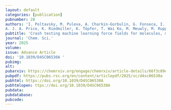 ```yaml
---
layout: default
categories: [publication]
pubnumber: 28
authors: 'I. Poltavsky, M. Puleva, A. Charkin-Gorbulin, G. Fonseca, I. Batatia, N. J. Browning, S. Chmiela, M. Cui, J. T. Frank, S. Heinen, B. Huang, S. Käser, A. Kabylda, D. Khan, <b>C. Müller</b>, 
A. J. A. Price, K. Riedmiller, K. Töpfer, T. Wai Ko, M. Meuwly, M. Rupp, G. Csányi, O. A. von Lilienfeld, J. T. Margraf, K. Müller, A. Tkatchenko'
pubtitle: 'Crash testing machine learning force fields for molecules, materials, and interfaces: molecular dynamics in the TEA challenge 2023'
journal: 'Chem. Sci.'
year: 2025
volume: 
issue: Advance Article
doi: '10.1039/D4SC06530A '
pubimg: 
alt: 
pubarxiv: https://chemrxiv.org/engage/chemrxiv/article-details/66f3c89e12ff75c3a16630a8
pubpdf: https://pubs.rsc.org/en/content/articlepdf/2025/sc/d4sc06530a
pubhtml: https://doi.org/10.1039/D4SC06530A
pubhtmlopen: ttps://doi.org/10.1039/D4SC06530A
pubdata:
pubdatabase: 
pubcode:
---
```

